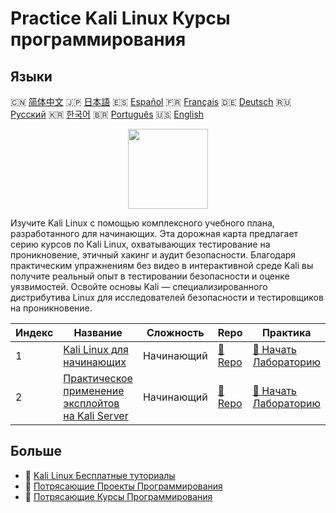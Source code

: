 # Practice Kali Linux Курсы программирования

## Языки

🇨🇳 [简体中文](README_zh.md) 🇯🇵 [日本語](README_ja.md) 🇪🇸 [Español](README_es.md) 🇫🇷 [Français](README_fr.md) 🇩🇪 [Deutsch](README_de.md) 🇷🇺 [Русский](README_ru.md) 🇰🇷 [한국어](README_ko.md) 🇧🇷 [Português](README_pt.md) 🇺🇸 [English](README.md) 

<div align="center">
<img width="128px" src="https://file.labex.io/path/nJIFH3qqCckt.png">
</div>

Изучите Kali Linux с помощью комплексного учебного плана, разработанного для начинающих. Эта дорожная карта предлагает серию курсов по Kali Linux, охватывающих тестирование на проникновение, этичный хакинг и аудит безопасности. Благодаря практическим упражнениям без видео в интерактивной среде Kali вы получите реальный опыт в тестировании безопасности и оценке уязвимостей. Освойте основы Kali — специализированного дистрибутива Linux для исследователей безопасности и тестировщиков на проникновение.

|   Индекс | Название                                                                                                            | Сложность   | Repo                                                                        | Практика                                                                                |
|----------|---------------------------------------------------------------------------------------------------------------------|-------------|-----------------------------------------------------------------------------|-----------------------------------------------------------------------------------------|
|        1 | [Kali Linux для начинающих](https://labex.io/ru/courses/kali-linux-for-beginners)                                   | Начинающий  | [🔗 Repo](https://github.com/labex-labs/kali-linux-for-beginners)           | [🚀 Начать Лабораторию](https://labex.io/ru/courses/kali-linux-for-beginners)           |
|        2 | [Практическое применение эксплойтов на Kali Server](https://labex.io/ru/courses/kali-server-exploitation-in-action) | Начинающий  | [🔗 Repo](https://github.com/labex-labs/kali-server-exploitation-in-action) | [🚀 Начать Лабораторию](https://labex.io/ru/courses/kali-server-exploitation-in-action) |

## Больше

- 🔗 [Kali Linux Бесплатные туториалы](https://github.com/labex-labs/kali-free-tutorials)
- 🔗 [Потрясающие Проекты Программирования](https://github.com/labex-labs/awesome-programming-projects)
- 🔗 [Потрясающие Курсы Программирования](https://github.com/labex-labs/awesome-programming-courses)

